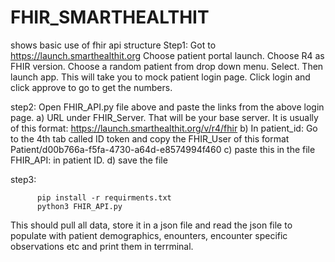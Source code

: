 # FHIR_SMARTHEALTHIT
shows basic use of fhir api structure
Step1: Got to https://launch.smarthealthit.org
Choose patient portal launch. Choose R4 as FHIR version. Choose a random patient from drop down menu. Select. Then launch app. This will take you to mock patient login page. Click login and click approve to go to get the numbers.


step2: 
Open FHIR_API.py file above and paste the links from the above login page. 
a) URL under FHIR_Server. That will be your base server. It is usually of this format: https://launch.smarthealthit.org/v/r4/fhir
b) In patient_id: Go to the 4th tab called ID token and copy the FHIR_User of this format Patient/d00b766a-f5fa-4730-a64d-e8574994f460
c) paste this in the file FHIR_API: in patient ID.
d) save the file

step3: 

          pip install -r requirments.txt
          python3 FHIR_API.py

This should pull all data, store it in a json file and read the json file to populate with patient demographics, enounters, encounter specific observations etc and print them in terrminal.
